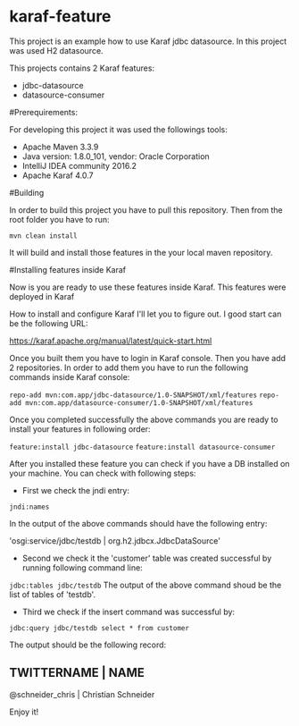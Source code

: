 # karaf-feature

This project is an example how to use Karaf jdbc datasource. In this project was used H2 datasource.

This projects contains 2 Karaf features:
* jdbc-datasource
* datasource-consumer

#Prerequirements:

For developing this project it was used the followings tools:
* Apache Maven 3.3.9
* Java version: 1.8.0_101, vendor: Oracle Corporation
* IntelliJ IDEA community 2016.2
* Apache Karaf 4.0.7

#Building

In order to build this project you have to pull this repository. Then from the root folder you have to run:

```mvn clean install```

It will build and install those features in the your local maven repository.

#Installing features inside Karaf

Now is you are ready to use these features inside Karaf. This features were deployed in Karaf 

How to install and configure Karaf I'll let you to figure out. I good start can be the following URL:

https://karaf.apache.org/manual/latest/quick-start.html

Once you built them you have to login in Karaf console. Then you have add 2 repositories.
In order to add them you have to run the following commands inside Karaf console:

```repo-add mvn:com.app/jdbc-datasource/1.0-SNAPSHOT/xml/features```
```repo-add mvn:com.app/datasource-consumer/1.0-SNAPSHOT/xml/features```

Once you completed successfully the above commands you are ready to install your features in following order:

```feature:install jdbc-datasource```
```feature:install datasource-consumer```

After you installed these feature you can check if you have a DB installed on your machine. You can check with following steps:

* First we check the jndi entry:

```jndi:names```

In the output of the above commands should have the following entry:

'osgi:service/jdbc/testdb | org.h2.jdbcx.JdbcDataSource'

* Second we check it the 'customer' table was created successful by running following command line:

```jdbc:tables jdbc/testdb```
The output of the above command shoud be the list of tables of 'testdb'.

* Third we check if the insert command was successful by:
 
```jdbc:query jdbc/testdb select * from customer```

The output should be the following record:
 
 TWITTERNAME      | NAME
--------------------------------------
 @schneider_chris | Christian Schneider

Enjoy it!